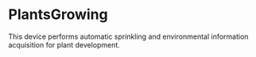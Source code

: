 # PlantsGrowing
This device performs automatic sprinkling and environmental information acquisition for plant development.
